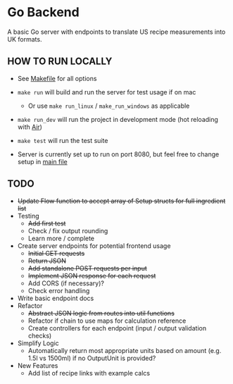 # Go Backend

A basic Go server with endpoints to translate US recipe measurements into UK formats.

## HOW TO RUN LOCALLY

- See [Makefile](Makefile) for all options
- `make run` will build and run the server for test usage if on mac
  - Or use `make run_linux` / `make_run_windows` as applicable
- `make run_dev` will run the project in development mode (hot reloading with [Air](https://github.com/cosmtrek/air))
- `make test` will run the test suite

- Server is currently set up to run on port 8080, but feel free to change setup in [main file](main.go)

## TODO

- ~~Update Flow function to accept array of Setup structs for full ingredient list~~
- Testing
  - ~~Add first test~~
  - Check / fix output rounding
  - Learn more / complete
- Create server endpoints for potential frontend usage
  - ~~Initial GET requests~~
  - ~~Return JSON~~
  - ~~Add standalone POST requests per input~~
  - ~~Implement JSON response for each request~~
  - Add CORS (if necessary)?
  - Check error handling
- Write basic endpoint docs
- Refactor
  - ~~Abstract JSON logic from routes into util functions~~
  - Refactor if chain to use maps for calculation reference
  - Create controllers for each endpoint (input / output validation checks)
- Simplify Logic
  - Automatically return most appropriate units based on amount (e.g. 1.5l vs 1500ml) if no OutputUnit is provided?
- New Features
  - Add list of recipe links with example calcs
